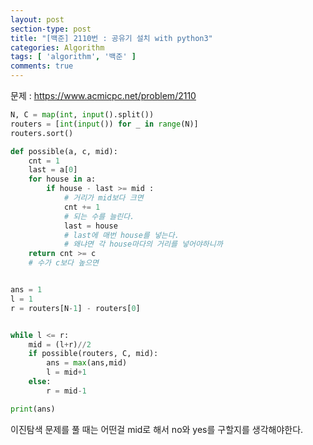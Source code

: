 ```yaml
---
layout: post
section-type: post
title: "[백준] 2110번 : 공유기 설치 with python3"
categories: Algorithm
tags: [ 'algorithm', '백준' ]
comments: true
---
```


문제 :
https://www.acmicpc.net/problem/2110

``` python
N, C = map(int, input().split())
routers = [int(input()) for _ in range(N)]
routers.sort()

def possible(a, c, mid):
    cnt = 1
    last = a[0]
    for house in a:
        if house - last >= mid :
            # 거리가 mid보다 크면
            cnt += 1
            # 되는 수를 늘린다.
            last = house
            # last에 매번 house를 넣는다.
            # 왜냐면 각 house마다의 거리를 넣어야하니까
    return cnt >= c
    # 수가 c보다 높으면


ans = 1
l = 1
r = routers[N-1] - routers[0]


while l <= r:
    mid = (l+r)//2
    if possible(routers, C, mid):
        ans = max(ans,mid)
        l = mid+1
    else:
        r = mid-1

print(ans)

```

이진탐색 문제를 풀 때는
어떤걸 mid로 해서 no와 yes를 구할지를 생각해야한다.
